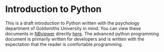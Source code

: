 Introduction to Python
======================

This is a draft introduction to Python written with the psychology department of Goldsmiths University in mind. You can view these documents in [NBviewer](http://nbviewer.jupyter.org/) directly [here](http://nbviewer.jupyter.org/github/djmhunt/Introduction-to-Python/). The advanced python programming document is primarily written for developers and is written with the expectation that the reader is comfortable programming.
